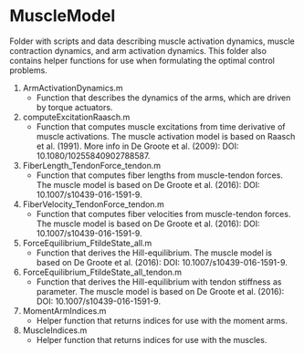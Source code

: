 MuscleModel
===========

Folder with scripts and data describing muscle activation dynamics, muscle contraction dynamics, and arm activation dynamics. This folder also contains helper functions for use when formulating the optimal control problems.

1. ArmActivationDynamics.m
    - Function that describes the dynamics of the arms, which are driven by torque actuators.        
2. computeExcitationRaasch.m
    - Function that computes muscle excitations from time derivative of muscle activations. The muscle activation model is based on Raasch et al. (1991). More info in De Groote et al. (2009): DOI: 10.1080/10255840902788587.       
3. FiberLength_TendonForce_tendon.m
    - Function that computes fiber lengths from muscle-tendon forces. The muscle model is based on De Groote et al. (2016): DOI: 10.1007/s10439-016-1591-9.         
4. FiberVelocity_TendonForce_tendon.m
    - Function that computes fiber velocities from muscle-tendon forces. The muscle model is based on De Groote et al. (2016): DOI: 10.1007/s10439-016-1591-9.         
5. ForceEquilibrium_FtildeState_all.m
    - Function that derives the Hill-equilibrium. The muscle model is based on De Groote et al. (2016): DOI: 10.1007/s10439-016-1591-9.        
6. ForceEquilibrium_FtildeState_all_tendon.m
    - Function that derives the Hill-equilibrium with tendon stiffness as parameter. The muscle model is based on De Groote et al. (2016): DOI: 10.1007/s10439-016-1591-9.          
7. MomentArmIndices.m        
    - Helper function that returns indices for use with the moment arms.        
8. MuscleIndices.m
    - Helper function that returns indices for use with the muscles. 